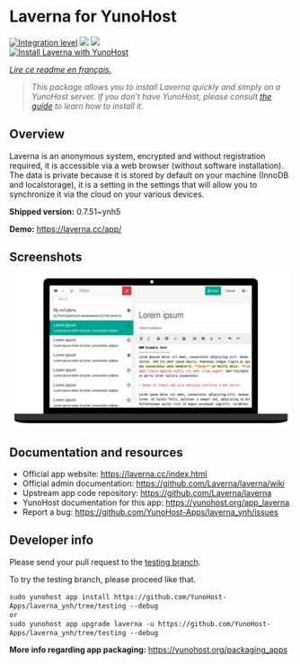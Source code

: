 <!--
N.B.: This README was automatically generated by https://github.com/YunoHost/apps/tree/master/tools/README-generator
It shall NOT be edited by hand.
-->

# Laverna for YunoHost

[![Integration level](https://dash.yunohost.org/integration/laverna.svg)](https://dash.yunohost.org/appci/app/laverna) ![](https://ci-apps.yunohost.org/ci/badges/laverna.status.svg) ![](https://ci-apps.yunohost.org/ci/badges/laverna.maintain.svg)  
[![Install Laverna with YunoHost](https://install-app.yunohost.org/install-with-yunohost.svg)](https://install-app.yunohost.org/?app=laverna)

*[Lire ce readme en français.](./README_fr.md)*

> *This package allows you to install Laverna quickly and simply on a YunoHost server.
If you don't have YunoHost, please consult [the guide](https://yunohost.org/#/install) to learn how to install it.*

## Overview

Laverna is an anonymous system, encrypted and without registration required, it is accessible via a web browser (without software installation).
The data is private because it is stored by default on your machine (InnoDB and localstorage), it is a setting in the settings that will allow you to synchronize it via the cloud on your various devices.


**Shipped version:** 0.7.51~ynh5

**Demo:** https://laverna.cc/app/

## Screenshots

![](./doc/screenshots/laverna.png)

## Documentation and resources

* Official app website: https://laverna.cc/index.html
* Official admin documentation: https://github.com/Laverna/laverna/wiki
* Upstream app code repository: https://github.com/Laverna/laverna
* YunoHost documentation for this app: https://yunohost.org/app_laverna
* Report a bug: https://github.com/YunoHost-Apps/laverna_ynh/issues

## Developer info

Please send your pull request to the [testing branch](https://github.com/YunoHost-Apps/laverna_ynh/tree/testing).

To try the testing branch, please proceed like that.
```
sudo yunohost app install https://github.com/YunoHost-Apps/laverna_ynh/tree/testing --debug
or
sudo yunohost app upgrade laverna -u https://github.com/YunoHost-Apps/laverna_ynh/tree/testing --debug
```

**More info regarding app packaging:** https://yunohost.org/packaging_apps